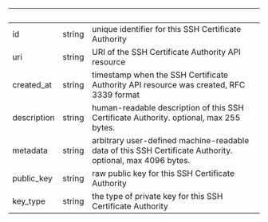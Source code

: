 <!-- Code generated for API Clients. DO NOT EDIT. -->

| &nbsp;      | &nbsp; | &nbsp;                                                                                                    |
| ----------- | ------ | --------------------------------------------------------------------------------------------------------- |
| id          | string | unique identifier for this SSH Certificate Authority                                                      |
| uri         | string | URI of the SSH Certificate Authority API resource                                                         |
| created_at  | string | timestamp when the SSH Certificate Authority API resource was created, RFC 3339 format                    |
| description | string | human-readable description of this SSH Certificate Authority. optional, max 255 bytes.                    |
| metadata    | string | arbitrary user-defined machine-readable data of this SSH Certificate Authority. optional, max 4096 bytes. |
| public_key  | string | raw public key for this SSH Certificate Authority                                                         |
| key_type    | string | the type of private key for this SSH Certificate Authority                                                |
